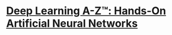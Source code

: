 # [Deep Learning A-Z™: Hands-On Artificial Neural Networks](https://www.udemy.com/course/deeplearning/)
